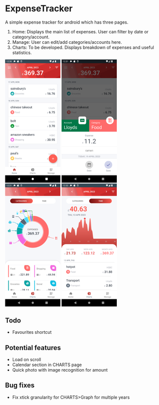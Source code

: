 # ExpenseTracker
A simple expense tracker for android which has three pages.
1. Home: Displays the main list of expenses. User can filter by date or category/account.
2. Manage: User can edit/add categories/accounts here.
3. Charts: To be developed. Displays breakdown of expenses and useful statistics.

<img src="https://github.com/rachung2510/ExpenseTracker/blob/master/screenshots/screenshot-home.png?raw=true" alt="Home Page" width="180"/> <img src="https://github.com/rachung2510/ExpenseTracker/blob/master/screenshots/screenshot-expense.png?raw=true" alt="Add expense" width="180"/> <img src="https://github.com/rachung2510/ExpenseTracker/blob/master/screenshots/screenshot-piechart.png?raw=true" alt="Piechart" width="180"/> <img src="https://github.com/rachung2510/ExpenseTracker/blob/master/screenshots/screenshot-graph.png?raw=true" alt="Graph of expenses over time" width="180"/>

## Todo
- Favourites shortcut

## Potential features
- Load on scroll
- Calendar section in CHARTS page
- Quick photo with image recognition for amount

## Bug fixes
- Fix xtick granularity for CHARTS>Graph for multiple years
